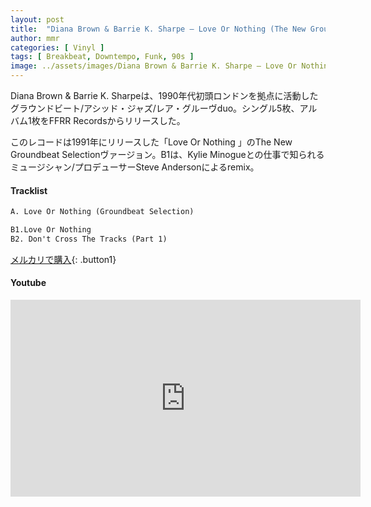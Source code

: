 ```yaml
---
layout: post
title:  "Diana Brown & Barrie K. Sharpe – Love Or Nothing (The New Groundbeat Selection)"
author: mmr
categories: [ Vinyl ]
tags: [ Breakbeat, Downtempo, Funk, 90s ]
image: ../assets/images/Diana Brown & Barrie K. Sharpe – Love Or Nothing.jpg
---
```


Diana Brown & Barrie K. Sharpeは、1990年代初頭ロンドンを拠点に活動したグラウンドビート/アシッド・ジャズ/レア・グルーヴduo。シングル5枚、アルバム1枚をFFRR Recordsからリリースした。

このレコードは1991年にリリースした「Love Or Nothing 」のThe New Groundbeat Selectionヴァージョン。B1は、Kylie Minogueとの仕事で知られるミュージシャン/プロデューサーSteve Andersonによるremix。

#### Tracklist
```md
A. Love Or Nothing (Groundbeat Selection)

B1.Love Or Nothing
B2. Don't Cross The Tracks (Part 1)
```

[メルカリで購入](https://jp.mercari.com/item/m78703916813?afid=6142608987){: .button1}

#### Youtube
<iframe width="560" height="315" src="https://www.youtube.com/embed/mkG46596fkQ?si=Fpq9ejKHEo0N0Ke1" title="YouTube video player" frameborder="0" allow="accelerometer; autoplay; clipboard-write; encrypted-media; gyroscope; picture-in-picture; web-share" referrerpolicy="strict-origin-when-cross-origin" allowfullscreen></iframe>